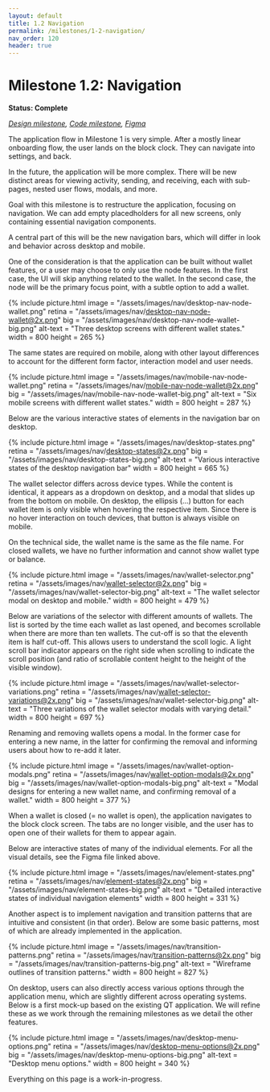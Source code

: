 ```yaml
---
layout: default
title: 1.2 Navigation
permalink: /milestones/1-2-navigation/
nav_order: 120
header: true
---
```


# Milestone 1.2: Navigation

**Status: Complete**

_[Design milestone](https://github.com/BitcoinDesign/Bitcoin-Core-App/milestone/2), [Code milestone](https://github.com/bitcoin-core/gui-qml/milestone/2), [Figma](https://www.figma.com/file/ek8w3n3upbluw5UL2lGhRx/Bitcoin-Core-App-Design?type=design&node-id=7516%3A13168&mode=design&t=sZSBHpOLLJmoMf57-1)_

The application flow in Milestone 1 is very simple. After a mostly linear onboarding flow, the user lands on the block clock. They can navigate into settings, and back.

In the future, the application will be more complex. There will be new distinct areas for viewing activity, sending, and receiving, each with sub-pages, nested user flows, modals, and more.

Goal with this milestone is to restructure the application, focusing on navigation. We can add empty placedholders for all new screens, only containing essential navigation components.

A central part of this will be the new navigation bars, which will differ in look and behavior across desktop and mobile.

One of the consideration is that the application can be built without wallet features, or a user may choose to only use the node features. In the first case, the UI will skip anything related to the wallet. In the second case, the node will be the primary focus point, with a subtle option to add a wallet.

{% include picture.html
	image = "/assets/images/nav/desktop-nav-node-wallet.png"
	retina = "/assets/images/nav/desktop-nav-node-wallet@2x.png"
	big = "/assets/images/nav/desktop-nav-node-wallet-big.png"
	alt-text = "Three desktop screens with different wallet states."
	width = 800
	height = 265
%}

The same states are required on mobile, along with other layout differences to account for the different form factor, interaction model and user needs.

{% include picture.html
	image = "/assets/images/nav/mobile-nav-node-wallet.png"
	retina = "/assets/images/nav/mobile-nav-node-wallet@2x.png"
	big = "/assets/images/nav/mobile-nav-node-wallet-big.png"
	alt-text = "Six mobile screens with different wallet states."
	width = 800
	height = 287
%}

Below are the various interactive states of elements in the navigation bar on desktop.

{% include picture.html
	image = "/assets/images/nav/desktop-states.png"
	retina = "/assets/images/nav/desktop-states@2x.png"
	big = "/assets/images/nav/desktop-states-big.png"
	alt-text = "Various interactive states of the desktop navigation bar"
	width = 800
	height = 665
%}

The wallet selector differs across device types. While the content is identical, it appears as a dropdown on desktop, and a modal that slides up from the bottom on mobile. On desktop, the ellipsis (...) button for each wallet item is only visible when hovering the respective item. Since there is no hover interaction on touch devices, that button is always visible on mobile.

On the technical side, the wallet name is the same as the file name. For closed wallets, we have no further information and cannot show wallet type or balance.

{% include picture.html
	image = "/assets/images/nav/wallet-selector.png"
	retina = "/assets/images/nav/wallet-selector@2x.png"
	big = "/assets/images/nav/wallet-selector-big.png"
	alt-text = "The wallet selector modal on desktop and mobile."
	width = 800
	height = 479
%}

Below are variations of the selector with different amounts of wallets. The list is sorted by the time each wallet as last opened, and becomes scrollable when there are more than ten wallets. The cut-off is so that the eleventh item is half cut-off. This allows users to understand the scoll logic. A light scroll bar indicator appears on the right side when scrolling to indicate the scroll position (and ratio of scrollable content height to the height of the visible window).

{% include picture.html
	image = "/assets/images/nav/wallet-selector-variations.png"
	retina = "/assets/images/nav/wallet-selector-variations@2x.png"
	big = "/assets/images/nav/wallet-selector-big.png"
	alt-text = "Three variations of the wallet selector modals with varying detail."
	width = 800
	height = 697
%}

Renaming and removing wallets opens a modal. In the former case for entering a new name, in the latter for confirming the removal and informing users about how to re-add it later.

{% include picture.html
	image = "/assets/images/nav/wallet-option-modals.png"
	retina = "/assets/images/nav/wallet-option-modals@2x.png"
	big = "/assets/images/nav/wallet-option-modals-big.png"
	alt-text = "Modal designs for entering a new wallet name, and confirming removal of a wallet."
	width = 800
	height = 377
%}

When a wallet is closed (= no wallet is open), the application navigates to the block clock screen. The tabs are no longer visible, and the user has to open one of their wallets for them to appear again.

Below are interactive states of many of the individual elements. For all the visual details, see the Figma file linked above.

{% include picture.html
	image = "/assets/images/nav/element-states.png"
	retina = "/assets/images/nav/element-states@2x.png"
	big = "/assets/images/nav/element-states-big.png"
	alt-text = "Detailed interactive states of individual navigation elements"
	width = 800
	height = 331
%}

Another aspect is to implement navigation and transition patterns that are intuitive and consistent (in that order). Below are some basic patterns, most of which are already implemented in the application.

{% include picture.html
	image = "/assets/images/nav/transition-patterns.png"
	retina = "/assets/images/nav/transition-patterns@2x.png"
	big = "/assets/images/nav/transition-patterns-big.png"
	alt-text = "Wireframe outlines of transition patterns."
	width = 800
	height = 827
%}

On desktop, users can also directly access various options through the application menu, which are slightly different across operating systems. Below is a first mock-up based on the existing QT application. We will refine these as we work through the remaining milestones as we detail the other features.

{% include picture.html
	image = "/assets/images/nav/desktop-menu-options.png"
	retina = "/assets/images/nav/desktop-menu-options@2x.png"
	big = "/assets/images/nav/desktop-menu-options-big.png"
	alt-text = "Desktop menu options."
	width = 800
	height = 340
%}

Everything on this page is a work-in-progress.